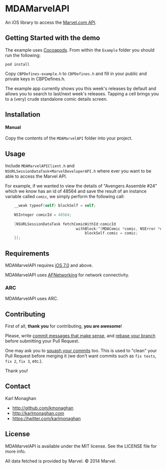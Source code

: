 MDAMarvelAPI
============

An iOS library to access the [Marvel.com API](https://developer.marvel.com).

## Getting Started with the demo
The example uses [Cocoapods](http://cocoapods.org/). From within the `Example` folder you should run the following:
```
pod install
```

Copy `CBPDefines-example.h` to `CBPDefines.h` and fill in your public and private keys in CBPDefines.h.

The example app currently shows you this week's releases by default and allows you to search to last/next week's releases. Tapping a cell brings you to a (very) crude standalone comic details screen.

## Installation
#### Manual
Copy the contents of the `MDAMarvelAPI` folder into your project.

## Usage
Include `MDAMarvelAPIClient.h` and `NSURLSessionDataTask+MarvelDeveloperAPI.h` where ever you want to be able to access the Marvel API.

For example, if we wanted to view the details of "Avengers Assemble #24" which we know has an id of 48564 and save the result of an instance variable called `comic`, we simply perform the following call:
``` objective-c
    __weak typeof(self) blockSelf = self;
    
    NSInteger comicId = 48564;
    
    [NSURLSessionDataTask fetchComicWithId:comicId
                                withBlock:^(MDAComic *comic, NSError *error) {
                                    blockSelf.comic = comic;
    }];
```

## Requirements

MDAMarvelAPI requires [iOS 7.0](https://developer.apple.com/library/ios/releasenotes/General/WhatsNewIniOS/Articles/iOS7.html) and above.

MDAMarvelAPI uses [AFNetworking](https://github.com/AFNetworking/AFNetworking) for network connectivity.
### ARC
MDAMarvelAPI uses ARC.


## Contributing
First of all, **thank you** for contributing, **you are awesome**!

Please, write [commit messages that make
sense](http://tbaggery.com/2008/04/19/a-note-about-git-commit-messages.html),
and [rebase your branch](http://git-scm.com/book/en/Git-Branching-Rebasing)
before submitting your Pull Request.

One may ask you to [squash your
commits](http://gitready.com/advanced/2009/02/10/squashing-commits-with-rebase.html)
too. This is used to "clean" your Pull Request before merging it (we don't want
commits such as `fix tests`, `fix 2`, `fix 3`, etc.).

Thank you!

## Contact
Karl Monaghan

* http://github.com/kmonaghan 
* http://karlmonaghan.com 
* https://twitter.com/karlmonaghan

## License

MDAMarvelAPI is available under the MIT license. See the LICENSE file for more info.

All data fetched is provided by Marvel. © 2014 Marvel.
